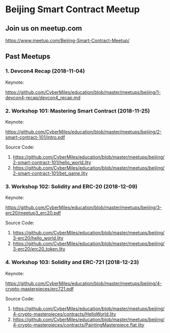 # Beijing Smart Contract Meetup

## Join us on meetup.com
https://www.meetup.com/Beijing-Smart-Contract-Meetup/

## Past Meetups

### 1. Devcon4 Recap (2018-11-04)
Keynote:

https://github.com/CyberMiles/education/blob/master/meetups/beijing/1-devcon4-recap/devcon4_recap.md

### 2. Workshop 101: Mastering Smart Contract (2018-11-25)
Keynote:

https://github.com/CyberMiles/education/blob/master/meetups/beijing/2-smart-contract-101/intro.pdf

Source Code:

1. https://github.com/CyberMiles/education/blob/master/meetups/beijing/2-smart-contract-101/hello_world.lity
2. https://github.com/CyberMiles/education/blob/master/meetups/beijing/2-smart-contract-101/bet_game.lity

### 3. Workshop 102: Solidity and ERC-20 (2018-12-09)
Keynote:

https://github.com/CyberMiles/education/blob/master/meetups/beijing/3-erc20/meetup3_erc20.pdf

Source Code:

1. https://github.com/CyberMiles/education/blob/master/meetups/beijing/3-erc20/hello_world.lity
2. https://github.com/CyberMiles/education/blob/master/meetups/beijing/3-erc20/erc20_token.lity

### 4. Workshop 103: Solidity and ERC-721 (2018-12-23)
Keynote:

https://github.com/CyberMiles/education/blob/master/meetups/beijing/4-crypto-masterpieces/erc721.pdf

Source Code:

1. https://github.com/CyberMiles/education/blob/master/meetups/beijing/4-crypto-masterpieces/contracts/HelloWorld.lity
2. https://github.com/CyberMiles/education/blob/master/meetups/beijing/4-crypto-masterpieces/contracts/PaintingMasterpiece.flat.lity
